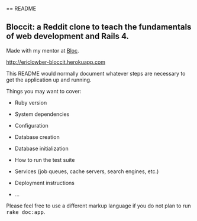 == README

## Bloccit: a Reddit clone to teach the fundamentals of web development and Rails 4.

Made with my mentor at [Bloc](http://bloc.io).

http://ericlowber-bloccit.herokuapp.com



This README would normally document whatever steps are necessary to get the
application up and running.

Things you may want to cover:

* Ruby version

* System dependencies

* Configuration

* Database creation

* Database initialization

* How to run the test suite

* Services (job queues, cache servers, search engines, etc.)

* Deployment instructions

* ...


Please feel free to use a different markup language if you do not plan to run
<tt>rake doc:app</tt>.
